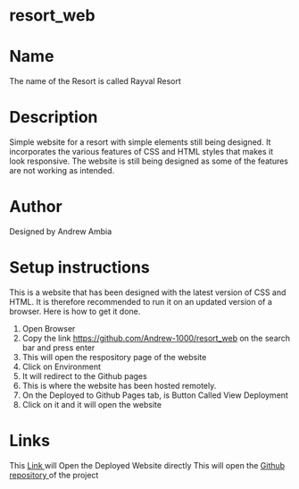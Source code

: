 # resort_web

# Name
The name of the Resort is called Rayval Resort

# Description 
Simple website for a resort with simple elements still being designed. It incorporates the various features of CSS and HTML styles that makes it look responsive. The website is still being designed as some of the features are not working as intended.

# Author
Designed by Andrew Ambia

# Setup instructions
This is a website that has been designed with the latest version of CSS and HTML. It is therefore recommended to run it on an updated version of a browser. Here is how to get it done.
1. Open Browser
2. Copy the link https://github.com/Andrew-1000/resort_web on the search bar and press enter
3. This will open the respository page of the website
4. Click on Environment
5. It will redirect to the Github pages
6. This is where the website has been hosted remotely.
7. On the Deployed to Github Pages tab, is Button Called View Deployment
8. Click on it and it will open the website

# Links
This <a href = "#"> Link </a> will Open the Deployed Website directly
This will open the <a href = "#"> Github repository </a> of the project

